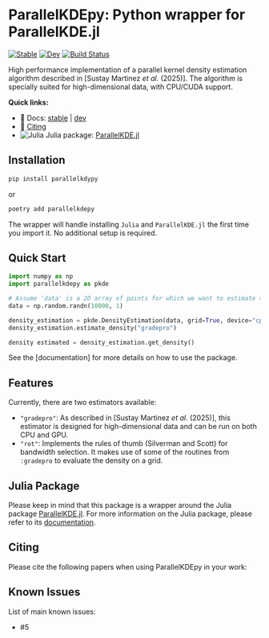 # ParallelKDEpy: Python wrapper for ParallelKDE.jl

[![Stable](https://img.shields.io/badge/docs-stable-blue.svg)](https://chrissm23.github.io/ParallelKDEpy/stable/)
[![Dev](https://img.shields.io/badge/docs-dev-blue.svg)](https://chrissm23.github.io/ParallelKDE.jl/dev/)
[![Build Status](https://github.com/chrissm23/ParallelKDEpy/actions/workflows/ci.yml/badge.svg?branch=main)](https://github.com/chrissm23/ParallelKDEpy/actions/workflows/ci.yml?query=branch%3Amain)

High performance implementation of a parallel kernel density estimation algorithm described in [Sustay Martinez *et al.* (2025)]. The algorithm is specially suited for high-dimensional data, with CPU/CUDA support.

**Quick links:**

- 📑 Docs: [stable](https://chrissm23.github.io/ParallelKDEpy/stable/) | [dev](https://chrissm23.github.io/ParallelKDEpy/dev/)
- 📇 [Citing](#citing)
- ![Julia](https://img.shields.io/badge/-Julia-9558B2?style=for-the-badge&logo=julia&logoColor=white) Julia package: [ParallelKDE.jl](https://github.com/chrissm23/ParallelKDE.jl)

## Installation

```bash
pip install parallelkdypy
```

or

```bash
poetry add parallelkdepy
```

The wrapper will handle installing `Julia` and `ParallelKDE.jl` the first time you import it. No additional setup is required.

## Quick Start

```python
import numpy as np
import parallelkdepy as pkde

# Assume 'data' is a 2D array of points for which we want to estimate the density
data = np.random.randn(10000, 1)

density_estimation = pkde.DensityEstimation(data, grid=True, device="cpu")
density_estimation.estimate_density("gradepro")

density estimated = density_estimation.get_density()
```

See the [documentation] for more details on how to use the package.

## Features

Currently, there are two estimators available:

- `"gradepro"`: As described in [Sustay Martinez *et al.* (2025)], this estimator is designed for high-dimensional data and can be run on both CPU and GPU.
- `"rot"`: Implements the rules of thumb (Silverman and Scott) for bandwidth selection. It makes use of some of the routines from `:gradepro` to evaluate the density on a grid.

## Julia Package

Please keep in mind that this package is a wrapper around the Julia package [ParallelKDE.jl](https://github.com/chrissm23/ParallelKDE.jl). For more information on the Julia package, please refer to its [documentation](https://chrissm23.github.io/ParallelKDE.jl/stable/).

## Citing

Please cite the following papers when using ParallelKDEpy in your work:

## Known Issues

List of main known issues:
- #5

